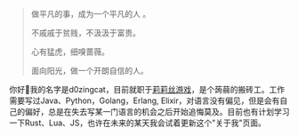 
> 做平凡的事，成为一个平凡的人 。
>
> 不戚戚于贫贱，不汲汲于富贵。
>
> 心有猛虎，细嗅蔷薇。
>
> 面向阳光，做一个开朗自信的人。


你好👋我的名字是d0zingcat，目前就职于[莉莉丝游戏](https://www.lilithgames.com/cn/?nlr=1)，是个蒟蒻的搬砖工。工作需要写过Java、Python，Golang，Erlang, Elixir，对语言没有偏见，但是会有自己的偏好，总是在失去写某一门语言的机会之后开始追悔莫及。目前也有计划学习一下Rust、Lua、JS，也许在未来的某天我会试着更新这个"关于我"页面。

